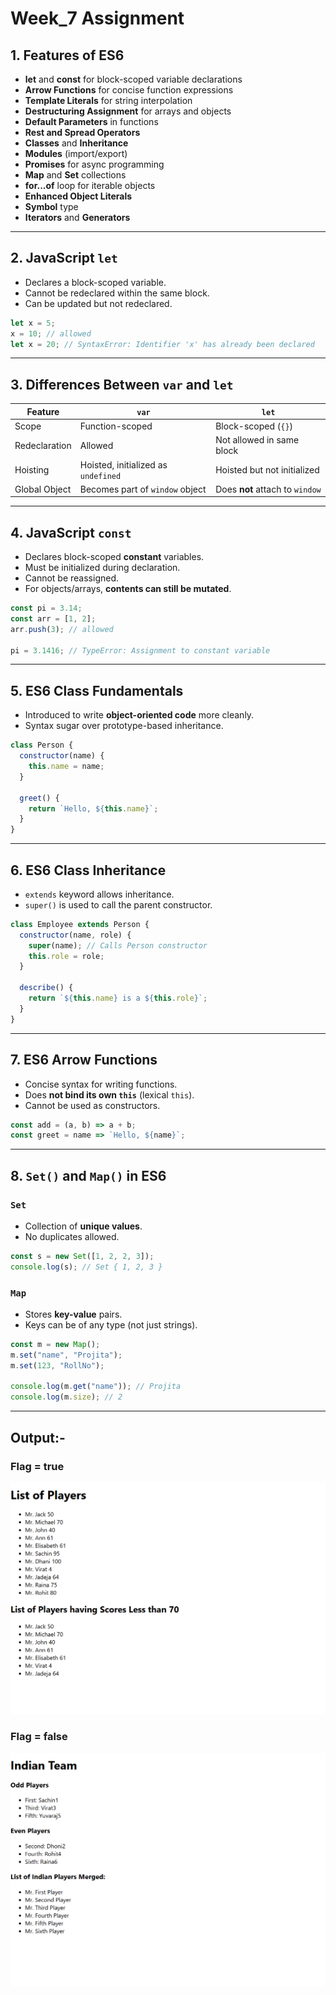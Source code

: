 # Week_7 Assignment

## 1. Features of ES6

- **let** and **const** for block-scoped variable declarations
- **Arrow Functions** for concise function expressions
- **Template Literals** for string interpolation
- **Destructuring Assignment** for arrays and objects
- **Default Parameters** in functions
- **Rest and Spread Operators**
- **Classes** and **Inheritance**
- **Modules** (import/export)
- **Promises** for async programming
- **Map** and **Set** collections
- **for...of** loop for iterable objects
- **Enhanced Object Literals**
- **Symbol** type
- **Iterators** and **Generators**

---

## 2. JavaScript `let`

- Declares a block-scoped variable.
- Cannot be redeclared within the same block.
- Can be updated but not redeclared.

```javascript
let x = 5;
x = 10; // allowed
let x = 20; // SyntaxError: Identifier 'x' has already been declared
````

---

## 3. Differences Between `var` and `let`

| Feature       | `var`                               | `let`                           |
| ------------- | ----------------------------------- | ------------------------------- |
| Scope         | Function-scoped                     | Block-scoped (`{}`)             |
| Redeclaration | Allowed                             | Not allowed in same block       |
| Hoisting      | Hoisted, initialized as `undefined` | Hoisted but not initialized     |
| Global Object | Becomes part of `window` object     | Does **not** attach to `window` |

---

## 4. JavaScript `const`

* Declares block-scoped **constant** variables.
* Must be initialized during declaration.
* Cannot be reassigned.
* For objects/arrays, **contents can still be mutated**.

```javascript
const pi = 3.14;
const arr = [1, 2];
arr.push(3); // allowed

pi = 3.1416; // TypeError: Assignment to constant variable
```

---

## 5. ES6 Class Fundamentals

* Introduced to write **object-oriented code** more cleanly.
* Syntax sugar over prototype-based inheritance.

```javascript
class Person {
  constructor(name) {
    this.name = name;
  }

  greet() {
    return `Hello, ${this.name}`;
  }
}
```

---

## 6. ES6 Class Inheritance

* `extends` keyword allows inheritance.
* `super()` is used to call the parent constructor.

```javascript
class Employee extends Person {
  constructor(name, role) {
    super(name); // Calls Person constructor
    this.role = role;
  }

  describe() {
    return `${this.name} is a ${this.role}`;
  }
}
```

---

## 7. ES6 Arrow Functions

* Concise syntax for writing functions.
* Does **not bind its own `this`** (lexical `this`).
* Cannot be used as constructors.

```javascript
const add = (a, b) => a + b;
const greet = name => `Hello, ${name}`;
```

---

## 8. `Set()` and `Map()` in ES6

### `Set`

* Collection of **unique values**.
* No duplicates allowed.

```javascript
const s = new Set([1, 2, 2, 3]);
console.log(s); // Set { 1, 2, 3 }
```

### `Map`

* Stores **key-value** pairs.
* Keys can be of any type (not just strings).

```javascript
const m = new Map();
m.set("name", "Projita");
m.set(123, "RollNo");

console.log(m.get("name")); // Projita
console.log(m.size); // 2
```

---
## Output:-
### Flag = true
![Output](Output/Flag_true.png)
### Flag = false
![Output](Output/Flag_false.png)